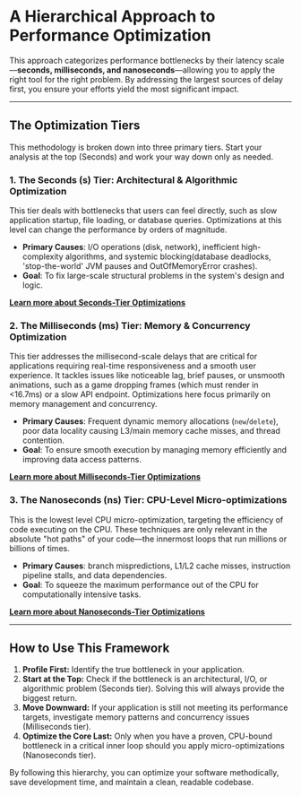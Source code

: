 # A Hierarchical Approach to Performance Optimization

This approach categorizes performance bottlenecks by their latency scale—**seconds, milliseconds, and nanoseconds**—allowing you to apply the right tool for the right problem. By addressing the largest sources of delay first, you ensure your efforts yield the most significant impact.

---

## The Optimization Tiers

This methodology is broken down into three primary tiers. Start your analysis at the top (Seconds) and work your way down only as needed.

### 1. The Seconds (s) Tier: Architectural & Algorithmic Optimization
This tier deals with bottlenecks that users can feel directly, such as slow application startup, file loading, or database queries. Optimizations at this level can change the performance by orders of magnitude.

- **Primary Causes**: I/O operations (disk, network), inefficient high-complexity algorithms, and systemic blocking(database deadlocks, 'stop-the-world' JVM pauses and OutOfMemoryError crashes).
- **Goal**: To fix large-scale structural problems in the system's design and logic.

**[Learn more about Seconds-Tier Optimizations](./seconds-tier-optimizations.md)**

### 2. The Milliseconds (ms) Tier: Memory & Concurrency Optimization
This tier addresses the millisecond-scale delays that are critical for applications requiring real-time responsiveness and a smooth user experience. It tackles issues like noticeable lag, brief pauses, or unsmooth animations, such as a game dropping frames (which must render in <16.7ms) or a slow API endpoint. Optimizations here focus primarily on memory management and concurrency.

- **Primary Causes**: Frequent dynamic memory allocations (`new`/`delete`), poor data locality causing L3/main memory cache misses, and thread contention.
- **Goal**: To ensure smooth execution by managing memory efficiently and improving data access patterns.

**[Learn more about Milliseconds-Tier Optimizations](./milliseconds-tier-optimizations.md)**

### 3. The Nanoseconds (ns) Tier: CPU-Level Micro-optimizations
This is the lowest level CPU micro-optimization, targeting the efficiency of code executing on the CPU. These techniques are only relevant in the absolute "hot paths" of your code—the innermost loops that run millions or billions of times.

- **Primary Causes**: branch mispredictions, L1/L2 cache misses, instruction pipeline stalls, and data dependencies.
- **Goal**: To squeeze the maximum performance out of the CPU for computationally intensive tasks.

**[Learn more about Nanoseconds-Tier Optimizations](./nanoseconds-tier-optimizations.md)**

---

## How to Use This Framework

1.  **Profile First:** Identify the true bottleneck in your application.
2.  **Start at the Top:** Check if the bottleneck is an architectural, I/O, or algorithmic problem (Seconds tier). Solving this will always provide the biggest return.
3.  **Move Downward:** If your application is still not meeting its performance targets, investigate memory patterns and concurrency issues (Milliseconds tier).
4.  **Optimize the Core Last:** Only when you have a proven, CPU-bound bottleneck in a critical inner loop should you apply micro-optimizations (Nanoseconds tier).

By following this hierarchy, you can optimize your software methodically, save development time, and maintain a clean, readable codebase.